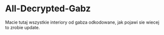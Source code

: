 # All-Decrypted-Gabz
Macie tutaj wszystkie interiory od gabza odkodowane, jak pojawi sie wiecej to zrobie update.
